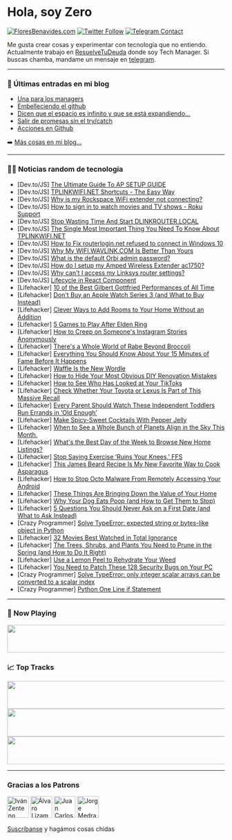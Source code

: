 # Hola, soy Zero

[![FloresBenavides.com](https://img.shields.io/website?down_message=oops&label=MiBlog&style=for-the-badge&up_message=online&url=https%3A%2F%2Ffloresbenavides.com)](https://floresbenavides.com) [![Twitter Follow](https://img.shields.io/twitter/follow/ZeroDragon?color=%231DA1F2&label=Follow&logo=twitter&logoColor=ffffff&style=for-the-badge)](https://twitter.com/zerodragon) [![Telegram Contact](https://img.shields.io/badge/escr%C3%ADbeme-ZeroDragon-%2326A5E4?style=for-the-badge&logo=telegram)](https://t.me/zerodragon)

Me gusta crear cosas y experimentar con tecnología que no entiendo.
Actualmente trabajo en [ResuelveTuDeuda](http://github.com/resuelve) donde soy Tech Manager.
Si buscas chamba, mandame un mensaje en [telegram](https://t.me/zerodragon).

---

### 📕 Últimas entradas en mi blog
<!-- BLOG-POST-LIST:START -->
- [Una para los managers](https://floresbenavides.com/una-para-los-managers/)
- [Embelleciendo el github](https://floresbenavides.com/embelleciendo-el-github/)
- [Dicen que el espacio es infinito y que se está expandiendo…](https://floresbenavides.com/dicen-que-el-espacio-es-infinito-y-que-se-esta-expandiendo/)
- [Salir de promesas sin el try/catch](https://floresbenavides.com/salir-de-promesas-sin-el-try-catch/)
- [Acciones en Github](https://floresbenavides.com/acciones-en-github/)
<!-- BLOG-POST-LIST:END -->

➡️ [Más cosas en mi blog...](https://floresbenavides.com)

---

### 👨‍💻 Noticias random de tecnología
<!-- TECH-POSTS:START -->
- [Dev.to/JS] [The Ultimate Guide To AP SETUP GUIDE](https://dev.to/andrew_clark_63de9d21dd12/the-ultimate-guide-to-ap-setup-guide-16a9)
- [Dev.to/JS] [TPLINKWIFI.NET Shortcuts - The Easy Way](https://dev.to/rocky_drulo_83d2922968874/tplinkwifinet-shortcuts-the-easy-way-5232)
- [Dev.to/JS] [Why is my Rockspace WiFi extender not connecting?](https://dev.to/rocky_drulo_83d2922968874/why-is-my-rockspace-wifi-extender-not-connecting-113m)
- [Dev.to/JS] [How to sign in to watch movies and TV shows - Roku Support](https://dev.to/andrew_clark_63de9d21dd12/how-to-sign-in-to-watch-movies-and-tv-shows-roku-support-lj0)
- [Dev.to/JS] [Stop Wasting Time And Start DLINKROUTER.LOCAL](https://dev.to/andrew_clark_63de9d21dd12/stop-wasting-time-and-start-dlinkrouterlocal-23oa)
- [Dev.to/JS] [The Single Most Important Thing You Need To Know About TPLINKWIFI.NET](https://dev.to/rocky_drulo_83d2922968874/the-single-most-important-thing-you-need-to-know-about-tplinkwifinet-34mk)
- [Dev.to/JS] [How to Fix routerlogin.net refused to connect in Windows 10](https://dev.to/rocky_drulo_83d2922968874/how-to-fix-routerloginnet-refused-to-connect-in-windows-10-38gd)
- [Dev.to/JS] [Why My WIFI.WAVLINK.COM Is Better Than Yours](https://dev.to/andrew_clark_63de9d21dd12/why-my-wifiwavlinkcom-is-better-than-yours-2oab)
- [Dev.to/JS] [What is the default Orbi admin password?](https://dev.to/andrew_clark_63de9d21dd12/what-is-the-default-orbi-admin-password-5743)
- [Dev.to/JS] [How do I setup my Amped Wireless Extender ac1750?](https://dev.to/rocky_drulo_83d2922968874/how-do-i-setup-my-amped-wireless-extender-ac1750-4a5k)
- [Dev.to/JS] [Why can&#39;t I access my Linksys router settings?](https://dev.to/rocky_drulo_83d2922968874/why-cant-i-access-my-linksys-router-settings-38ch)
- [Dev.to/JS] [Lifecycle in React Component](https://dev.to/yohanesss/lifecycle-in-react-component-28g7)
- [Lifehacker] [10 of the Best Gilbert Gottfried Performances of All Time](https://lifehacker.com/10-of-the-best-gilbert-gottfried-performances-of-all-ti-1848792699)
- [Lifehacker] [Don&#39;t Buy an Apple Watch Series 3 &lpar;and What to Buy Instead&rpar;](https://lifehacker.com/dont-buy-an-apple-watch-series-3-and-what-to-buy-inste-1848794906)
- [Lifehacker] [Clever Ways to Add Rooms to Your Home Without an Addition](https://lifehacker.com/clever-ways-to-add-rooms-to-your-home-without-an-additi-1848794324)
- [Lifehacker] [5 Games to Play After Elden Ring](https://lifehacker.com/5-games-to-play-after-elden-ring-1848794932)
- [Lifehacker] [How to Creep on Someone&#39;s Instagram Stories Anonymously](https://lifehacker.com/how-to-creep-on-someones-instagram-stories-anonymously-1848794616)
- [Lifehacker] [There&#39;s a Whole World of Rabe Beyond Broccoli](https://lifehacker.com/theres-a-whole-world-of-rabe-beyond-broccoli-1848791429)
- [Lifehacker] [Everything You Should Know About Your 15 Minutes of Fame Before It Happens](https://lifehacker.com/everything-you-should-know-about-your-15-minutes-of-fam-1848794180)
- [Lifehacker] [Waffle Is the New Wordle](https://lifehacker.com/waffle-is-the-new-wordle-1848793653)
- [Lifehacker] [How to Hide Your Most Obvious DIY Renovation Mistakes](https://lifehacker.com/how-to-hide-your-most-obvious-diy-renovation-mistakes-1848793305)
- [Lifehacker] [How to See Who Has Looked at Your TikToks](https://lifehacker.com/how-to-see-who-has-looked-at-your-tiktoks-1848793268)
- [Lifehacker] [Check Whether Your Toyota or Lexus Is Part of This Massive Recall](https://lifehacker.com/check-whether-your-toyota-or-lexus-is-part-of-this-mass-1848792653)
- [Lifehacker] [Every Parent Should Watch These Independent Toddlers Run Errands in ‘Old Enough’](https://lifehacker.com/every-parent-should-watch-these-independent-toddlers-ru-1848791735)
- [Lifehacker] [Make Spicy-Sweet Cocktails With Pepper Jelly](https://lifehacker.com/make-spicy-sweet-cocktails-with-pepper-jelly-1848790781)
- [Lifehacker] [When to See a Whole Bunch of Planets Align in the Sky This Month.](https://lifehacker.com/when-to-see-a-fuckton-of-planets-align-in-the-sky-this-1848790214)
- [Lifehacker] [What&#39;s the Best Day of the Week to Browse New Home Listings?](https://lifehacker.com/whats-the-best-day-of-the-week-to-browse-new-home-listi-1848789893)
- [Lifehacker] [Stop Saying Exercise ‘Ruins Your Knees,’ FFS](https://lifehacker.com/stop-saying-exercise-ruins-your-knees-ffs-1848789932)
- [Lifehacker] [This James Beard Recipe Is My New Favorite Way to Cook Asparagus](https://lifehacker.com/this-james-beard-recipe-is-my-new-favorite-way-to-cook-1848789953)
- [Lifehacker] [How to Stop Octo Malware From Remotely Accessing Your Android](https://lifehacker.com/how-to-stop-octo-malware-from-remotely-accessing-your-a-1848789228)
- [Lifehacker] [These Things Are Bringing Down the Value of Your Home](https://lifehacker.com/these-things-are-bringing-down-the-value-of-your-home-1848788226)
- [Lifehacker] [Why Your Dog Eats Poop &lpar;and How to Get Them to Stop&rpar;](https://lifehacker.com/why-your-dog-eats-shit-and-how-to-get-them-to-stop-1848788585)
- [Lifehacker] [5 Questions You Should Never Ask on a First Date &lpar;and What to Ask Instead&rpar;](https://lifehacker.com/5-questions-you-should-never-ask-on-a-first-date-and-w-1848788290)
- [Crazy Programmer] [Solve TypeError: expected string or bytes-like object in Python](https://www.thecrazyprogrammer.com/2022/04/expected-string-or-bytes-like-object.html)
- [Lifehacker] [32 Movies Best Watched in Total Ignorance](https://lifehacker.com/32-movies-best-watched-in-total-ignorance-1848783702)
- [Lifehacker] [The Trees, Shrubs, and Plants You Need to Prune in the Spring &lpar;and How to Do It Right&rpar;](https://lifehacker.com/the-trees-shrubs-and-plants-you-need-to-prune-in-the-1848787485)
- [Lifehacker] [Use a Lemon Peel to Rehydrate Your Weed](https://lifehacker.com/use-a-lemon-peel-to-rehydrate-your-weed-1848787925)
- [Lifehacker] [You Need to Patch These 128 Security Bugs on Your PC](https://lifehacker.com/you-need-to-patch-these-128-security-bugs-on-your-pc-1848787694)
- [Crazy Programmer] [Solve TypeError: only integer scalar arrays can be converted to a scalar index](https://www.thecrazyprogrammer.com/2022/04/only-integer-scalar-arrays-can-be-converted-to-a-scalar-index.html)
- [Crazy Programmer] [Python One Line if Statement](https://www.thecrazyprogrammer.com/2022/04/python-one-line-if.html)<!-- TECH-POSTS:END -->

---

### 🎵 Now Playing
<a href="https://spotify-now-playing-dun.vercel.app/now-playing?open"><img src="https://spotify-now-playing-dun.vercel.app/now-playing" width="540" height="64"></a>

### 📈 Top Tracks
<a href="https://spotify-now-playing-dun.vercel.app/top-tracks?i=1&open"><img src="https://spotify-now-playing-dun.vercel.app/top-tracks?i=1" width="540" height="64"></a>
<a href="https://spotify-now-playing-dun.vercel.app/top-tracks?i=2&open"><img src="https://spotify-now-playing-dun.vercel.app/top-tracks?i=2" width="540" height="64"></a>
<a href="https://spotify-now-playing-dun.vercel.app/top-tracks?i=3&open"><img src="https://spotify-now-playing-dun.vercel.app/top-tracks?i=3" width="540" height="64"></a>

---

### Gracias a los Patrons
[<img src="https://avatars.githubusercontent.com/u/243380?v=4" alt="Iván Zenteno" width="50px">](https://github.com/k001) [<img src="https://avatars.githubusercontent.com/u/19955639?v=4" alt="Álvaro Lizama" width="50px">](https://github.com/alvarolizama) [<img src="https://avatars.githubusercontent.com/u/2718753?v=4" alt="Juan Carlos Ruiz" width="50px">](https://github.com/JuanCrg90) [<img src="https://avatars.githubusercontent.com/u/37025?v=4" alt="Jorge Medrano" width="50px">](https://github.com/h1pp1e) 

[Suscríbanse](https://www.patreon.com/zerodragon) y hagámos cosas chidas
